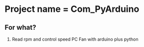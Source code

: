 # Project name = Com_PyArduino

## For what?

1. Read rpm and control speed PC Fan with arduino plus python
